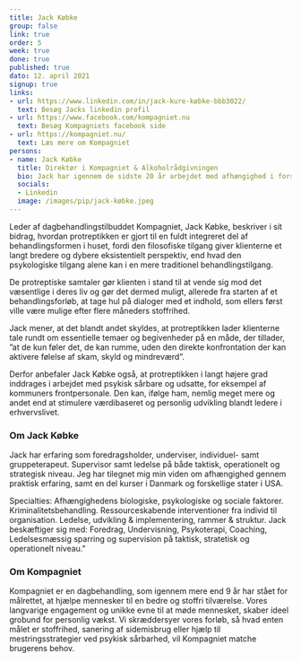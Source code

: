 ```yaml
---
title: Jack Købke
group: false
link: true
order: 5
week: true
done: true
published: true
dato: 12. april 2021
signup: true
links:
- url: https://www.linkedin.com/in/jack-kure-købke-bbb3022/
  text: Besøg Jacks linkedin profil
- url: https://www.facebook.com/kompagniet.nu
  text: Besøg Kompagniets facebook side
- url: https://kompagniet.nu/
  text: Læs mere om Kompagniet
persons:
- name: Jack Købke
  title: Direktør i Kompagniet & Alkoholrådgivningen
  bio: Jack har igennem de sidste 20 år arbejdet med afhængighed i forskellige kontekster. I store linjer kan nævnes ungebehandling i døgnregi, ledelse af dagbehandling, faglig leder i kommunalt regi, samt ledelse af behandlingsafdeling i lukket fængsel. De sidste 7 år som selvstændig med facilitering af den øverste ledelse i en lille koncern inden for samme branche.
  socials:
  - Linkedin
  image: /images/pip/jack-købke.jpeg
---
```


Leder af dagbehandlingstilbuddet Kompagniet, Jack Købke, beskriver i sit bidrag, hvordan protreptikken er gjort til en fuldt integreret del af behandlingsformen i huset, fordi den filosofiske tilgang giver klienterne et langt bredere og dybere eksistentielt perspektiv, end hvad den psykologiske tilgang alene kan i en mere traditionel behandlingstilgang.

De protreptiske samtaler gør klienten i stand til at vende sig mod det væsentlige i deres liv og gør det dermed muligt, allerede fra starten af et behandlingsforløb, at tage hul på dialoger med et indhold, som ellers først ville være mulige efter flere måneders stoffrihed.

Jack mener, at det blandt andet skyldes, at protreptikken lader klienterne tale rundt om essentielle temaer og begivenheder på en måde, der tillader, ”at de kun føler det, de kan rumme, uden den direkte konfrontation der kan aktivere følelse af skam, skyld og mindreværd”.

Derfor anbefaler Jack Købke også, at protreptikken i langt højere grad inddrages i arbejdet med psykisk sårbare og udsatte, for eksempel af kommuners frontpersonale. Den kan, ifølge ham, nemlig meget mere og andet end at stimulere værdibaseret og personlig udvikling blandt ledere i erhvervslivet.

### Om Jack Købke

Jack har erfaring som foredragsholder, underviser, individuel- samt gruppeterapeut. Supervisor samt ledelse på både taktisk, operationelt og strategisk niveau. Jeg har tilegnet mig min viden om afhængighed gennem praktisk erfaring, samt en del kurser i Danmark og forskellige stater i USA.

Specialties: Afhængighedens biologiske, psykologiske og sociale faktorer. Kriminalitetsbehandling. Ressourceskabende interventioner fra individ til organisation. Ledelse, udvikling & implementering, rammer & struktur. Jack beskæftiger sig med: Foredrag, Undervisning, Psykoterapi, Coaching, Ledelsesmæssig sparring og supervision på taktisk, stratetisk og operationelt niveau."

### Om Kompagniet

Kompagniet er en dagbehandling, som igennem mere end 9 år har stået for målrettet, at hjælpe mennesker til en bedre og stoffri tilværelse. Vores langvarige engagement og unikke evne til at møde mennesket, skaber ideel grobund for personlig vækst. Vi skræddersyer vores forløb, så hvad enten målet er stoffrihed, sanering af sidemisbrug eller hjælp til mestringsstrategier ved psykisk sårbarhed, vil Kompagniet matche brugerens behov.